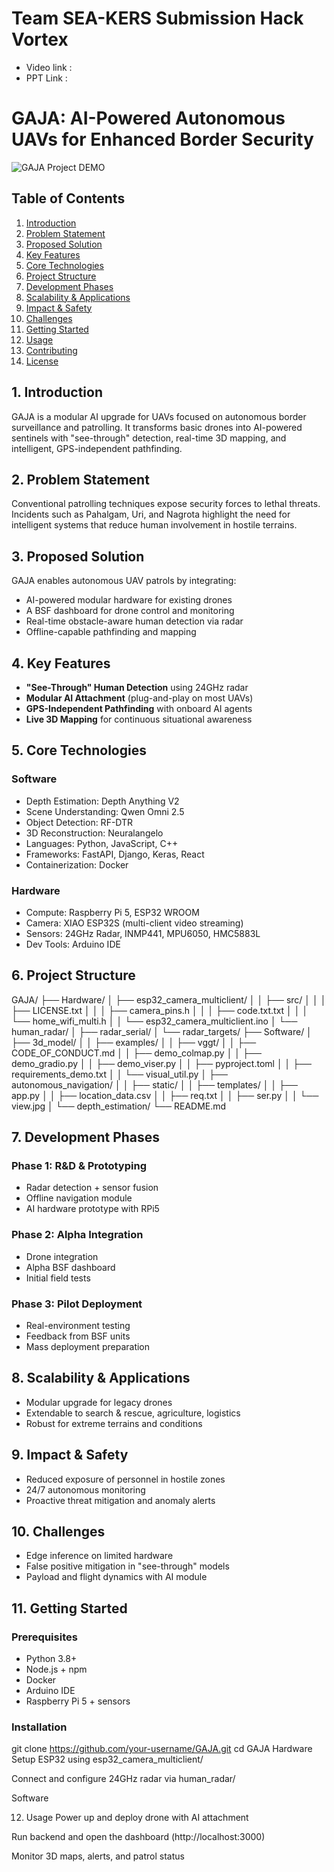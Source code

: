 # Team SEA-KERS Submission Hack Vortex

- Video link : 
- PPT Link :


# GAJA: AI-Powered Autonomous UAVs for Enhanced Border Security
![GAJA Project DEMO](https://drive.google.com/uc?export=view&id=1tqBEIKV9O0bEftjSX_e4UdFclymeUuAY "GAJA Project File Structure Overview")

## Table of Contents

1. [Introduction](#introduction)  
2. [Problem Statement](#problem-statement)  
3. [Proposed Solution](#proposed-solution)  
4. [Key Features](#key-features)  
5. [Core Technologies](#core-technologies)  
6. [Project Structure](#project-structure)  
7. [Development Phases](#development-phases)  
8. [Scalability & Applications](#scalability--applications)  
9. [Impact & Safety](#impact--safety)  
10. [Challenges](#challenges)  
11. [Getting Started](#getting-started)  
12. [Usage](#usage)  
13. [Contributing](#contributing)  
14. [License](#license)

## 1. Introduction

GAJA is a modular AI upgrade for UAVs focused on autonomous border surveillance and patrolling. It transforms basic drones into AI-powered sentinels with "see-through" detection, real-time 3D mapping, and intelligent, GPS-independent pathfinding.

## 2. Problem Statement

Conventional patrolling techniques expose security forces to lethal threats. Incidents such as Pahalgam, Uri, and Nagrota highlight the need for intelligent systems that reduce human involvement in hostile terrains.

## 3. Proposed Solution

GAJA enables autonomous UAV patrols by integrating:

- AI-powered modular hardware for existing drones
- A BSF dashboard for drone control and monitoring
- Real-time obstacle-aware human detection via radar
- Offline-capable pathfinding and mapping

## 4. Key Features

- **"See-Through" Human Detection** using 24GHz radar
- **Modular AI Attachment** (plug-and-play on most UAVs)
- **GPS-Independent Pathfinding** with onboard AI agents
- **Live 3D Mapping** for continuous situational awareness

## 5. Core Technologies

### Software
- Depth Estimation: Depth Anything V2
- Scene Understanding: Qwen Omni 2.5
- Object Detection: RF-DTR
- 3D Reconstruction: Neuralangelo
- Languages: Python, JavaScript, C++
- Frameworks: FastAPI, Django, Keras, React
- Containerization: Docker

### Hardware
- Compute: Raspberry Pi 5, ESP32 WROOM
- Camera: XIAO ESP32S (multi-client video streaming)
- Sensors: 24GHz Radar, INMP441, MPU6050, HMC5883L
- Dev Tools: Arduino IDE

## 6. Project Structure

GAJA/
├── Hardware/
│ ├── esp32_camera_multiclient/
│ │ ├── src/
│ │ │ ├── LICENSE.txt
│ │ │ ├── camera_pins.h
│ │ │ ├── code.txt.txt
│ │ │ └── home_wifi_multi.h
│ │ └── esp32_camera_multiclient.ino
│ └── human_radar/
│ ├── radar_serial/
│ └── radar_targets/
├── Software/
│ ├── 3d_model/
│ │ ├── examples/
│ │ ├── vggt/
│ │ ├── CODE_OF_CONDUCT.md
│ │ ├── demo_colmap.py
│ │ ├── demo_gradio.py
│ │ ├── demo_viser.py
│ │ ├── pyproject.toml
│ │ ├── requirements_demo.txt
│ │ └── visual_util.py
│ ├── autonomous_navigation/
│ │ ├── static/
│ │ ├── templates/
│ │ ├── app.py
│ │ ├── location_data.csv
│ │ ├── req.txt
│ │ ├── ser.py
│ │ └── view.jpg
│ └── depth_estimation/
└── README.md



## 7. Development Phases

### Phase 1: R&D & Prototyping
- Radar detection + sensor fusion
- Offline navigation module
- AI hardware prototype with RPi5

### Phase 2: Alpha Integration
- Drone integration
- Alpha BSF dashboard
- Initial field tests

### Phase 3: Pilot Deployment
- Real-environment testing
- Feedback from BSF units
- Mass deployment preparation

## 8. Scalability & Applications

- Modular upgrade for legacy drones
- Extendable to search & rescue, agriculture, logistics
- Robust for extreme terrains and conditions

## 9. Impact & Safety

- Reduced exposure of personnel in hostile zones
- 24/7 autonomous monitoring
- Proactive threat mitigation and anomaly alerts

## 10. Challenges

- Edge inference on limited hardware
- False positive mitigation in "see-through" models
- Payload and flight dynamics with AI module

## 11. Getting Started

### Prerequisites

- Python 3.8+
- Node.js + npm
- Docker
- Arduino IDE
- Raspberry Pi 5 + sensors

### Installation


git clone https://github.com/your-username/GAJA.git
cd GAJA
Hardware
Setup ESP32 using esp32_camera_multiclient/

Connect and configure 24GHz radar via human_radar/

Software

12. Usage
Power up and deploy drone with AI attachment

Run backend and open the dashboard (http://localhost:3000)

Monitor 3D maps, alerts, and patrol status

